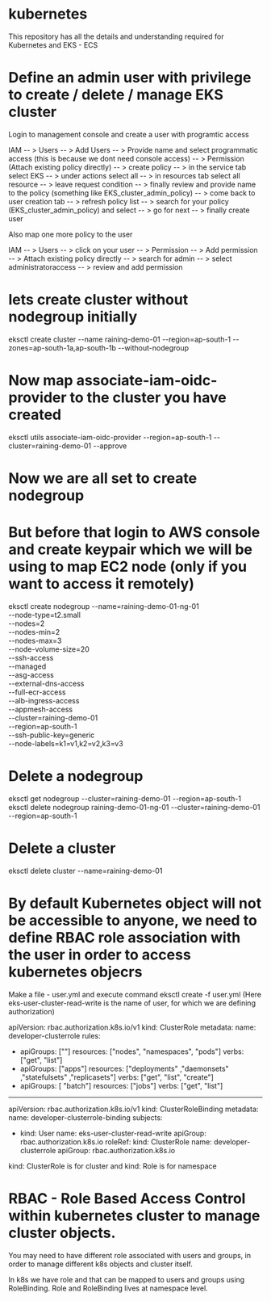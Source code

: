 # kubernetes
This repository has all the details and understanding required for Kubernetes and EKS - ECS

# Define an admin user with privilege to create / delete / manage EKS cluster

Login to management console and create a user with programtic access <br/>

IAM -- > Users -- > Add Users -- > Provide name and select programmatic access (this is because we dont need console access) -- > Permission (Attach existing policy directly) -- > create policy -- > in the service tab select EKS -- > under actions select all -- > in resources tab select all resource -- > leave request condition -- > finally review and provide name to the policy (something like EKS_cluster_admin_policy) -- > come back to user creation tab -- > refresh policy list -- > search for your policy (EKS_cluster_admin_policy) and select -- > go for next -- > finally create user

Also map one more policy to the user 

IAM -- > Users -- > click on your user -- > Permission -- > Add permission -- > Attach existing policy directly -- > search for admin -- > select administratoraccess -- > review and add permission


# lets create cluster without nodegroup initially 

eksctl create cluster --name raining-demo-01 --region=ap-south-1 --zones=ap-south-1a,ap-south-1b --without-nodegroup

# Now map associate-iam-oidc-provider to the cluster you have created 

eksctl utils associate-iam-oidc-provider --region=ap-south-1 --cluster=raining-demo-01 --approve

# Now we are all set to create nodegroup 

# But before that login to AWS console and create keypair which we will be using to map EC2 node (only if you want to access it remotely)

eksctl create nodegroup --name=raining-demo-01-ng-01 \
--node-type=t2.small \
--nodes=2 \
--nodes-min=2 \
--nodes-max=3 \
--node-volume-size=20 \
--ssh-access \
--managed \
--asg-access  \
--external-dns-access \
--full-ecr-access \
--alb-ingress-access  \
--appmesh-access  \
--cluster=raining-demo-01 \
--region=ap-south-1 \
--ssh-public-key=generic  \
--node-labels=k1=v1,k2=v2,k3=v3

# Delete a nodegroup

eksctl get nodegroup --cluster=raining-demo-01 --region=ap-south-1
eksctl delete nodegroup raining-demo-01-ng-01 --cluster=raining-demo-01 --region=ap-south-1

# Delete a cluster

eksctl delete cluster --name=raining-demo-01

# By default Kubernetes object will not be accessible to anyone, we need to define RBAC role association with the user in order to access kubernetes objecrs

Make a file - user.yml and execute command eksctl create -f user.yml (Here eks-user-cluster-read-write is the name of user, for which we are defining authorization) 

apiVersion: rbac.authorization.k8s.io/v1
kind: ClusterRole
metadata:
  name: developer-clusterrole
rules:
  - apiGroups: [""]
    resources: ["nodes", "namespaces", "pods"]
    verbs: ["get", "list"]
  - apiGroups: ["apps"]
    resources: ["deployments" ,"daemonsets" ,"statefulsets" ,"replicasets"]
    verbs: ["get", "list", "create"]
  - apiGroups: [ "batch"]
    resources: ["jobs"]
    verbs: ["get", "list"]
---
apiVersion: rbac.authorization.k8s.io/v1
kind: ClusterRoleBinding
metadata:
  name: developer-clusterrole-binding
subjects:
  - kind: User
    name: eks-user-cluster-read-write
    apiGroup: rbac.authorization.k8s.io
roleRef:
  kind: ClusterRole
  name: developer-clusterrole
  apiGroup: rbac.authorization.k8s.io
  
  kind: ClusterRole is for cluster and kind: Role is for namespace


# RBAC - Role Based Access Control within kubernetes cluster to manage cluster objects. 

You may need to have different role associated with users and groups, in order to manage different k8s objects and cluster itself.

In k8s we have role and that can be mapped to users and groups using RoleBinding. Role and RoleBinding lives at namespace level. 




